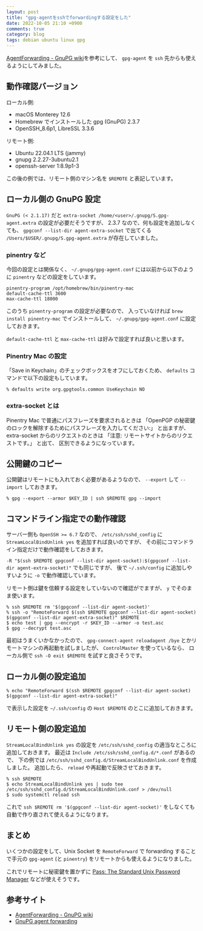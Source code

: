 ```yaml
---
layout: post
title: "gpg-agentをsshでforwardingする設定をした"
date: 2022-10-05 21:10 +0900
comments: true
category: blog
tags: debian ubuntu linux gpg
---
```

[AgentForwarding - GnuPG wiki](https://wiki.gnupg.org/AgentForwarding)を参考にして、
`gpg-agent` を `ssh` 先からも使えるようにしてみました。

<!--more-->

## 動作確認バージョン

ローカル側:

- macOS Monterey 12.6
- Homebrew でインストールした gpg (GnuPG) 2.3.7
- OpenSSH_8.6p1, LibreSSL 3.3.6

リモート側:

- Ubuntu 22.04.1 LTS (jammy)
- gnupg 2.2.27-3ubuntu2.1
- openssh-server 1:8.9p1-3

この後の例では、リモート側のマシン名を `$REMOTE` と表記しています。

## ローカル側の GnuPG 設定

`GnuPG (< 2.1.17)` だと
`extra-socket /home/<user>/.gnupg/S.gpg-agent.extra`
の設定が必要だそうですが、
2.3.7 なので、何も設定を追加しなくても、
`gpgconf --list-dir agent-extra-socket`
で出てくる
`/Users/$USER/.gnupg/S.gpg-agent.extra`
が存在していました。

### pinentry など

今回の設定とは関係なく、
`~/.gnupg/gpg-agent.conf`
には以前から以下のように `pinentry` などの設定をしています。

```text
pinentry-program /opt/homebrew/bin/pinentry-mac
default-cache-ttl 3600
max-cache-ttl 18000
```

このうち `pinentry-program` の設定が必要なので、
入っていなければ `brew install pinentry-mac` でインストールして、
`~/.gnupg/gpg-agent.conf` に設定しておきます。

`default-cache-ttl` と `max-cache-ttl` は好みで設定すれば良いと思います。

### Pinentry Mac の設定

「Save in Keychain」のチェックボックスをオフにしておくため、
`defaults` コマンドで以下の設定もしています。

```console
% defaults write org.gpgtools.common UseKeychain NO
```

### extra-socket とは

Pinentry Mac で普通にパスフレーズを要求されるときは
「OpenPGP の秘密鍵のロックを解除するためにパスフレーズを入力してください:」
と出ますが、
extra-socket からのリクエストのときは
「注意: リモートサイトからのリクエストです。」
と出て、
区別できるようになっています。

## 公開鍵のコピー

公開鍵はリモートにも入れておく必要があるようなので、
`--export` して `--import` しておきます。

```console
% gpg --export --armor $KEY_ID | ssh $REMOTE gpg --import
```

## コマンドライン指定での動作確認

サーバー側も `OpenSSH >= 6.7` なので、
`/etc/ssh/sshd_config` に `StreamLocalBindUnlink yes` を追加すれば良いのですが、
その前にコマンドライン指定だけで動作確認をしておきます。

`-R "$(ssh $REMOTE gpgconf --list-dir agent-socket):$(gpgconf --list-dir agent-extra-socket)"` でも同じですが、
後で `~/.ssh/config` に追加しやすいように `-o` で動作確認しています。

リモート側は鍵を信頼する設定をしていないので確認がでますが、
`y` でそのまま使います。

```console
% ssh $REMOTE rm '$(gpgconf --list-dir agent-socket)'
% ssh -o "RemoteForward $(ssh $REMOTE gpgconf --list-dir agent-socket) $(gpgconf --list-dir agent-extra-socket)" $REMOTE
$ echo test | gpg --encrypt -r $KEY_ID --armor -o test.asc
$ gpg --decrypt test.asc
```

最初はうまくいかなかったので、
`gpg-connect-agent reloadagent /bye`
とかリモートマシンの再起動を試しましたが、
`ControlMaster` を使っているなら、
ローカル側で
`ssh -O exit $REMOTE`
を試すと良さそうです。

## ローカル側の設定追加

```console
% echo "RemoteForward $(ssh $REMOTE gpgconf --list-dir agent-socket) $(gpgconf --list-dir agent-extra-socket)"
```

で表示した設定を `~/.ssh/config` の `Host $REMOTE` のとこに追加しておきます。

## リモート側の設定追加

`StreamLocalBindUnlink yes` の設定を `/etc/ssh/sshd_config` の適当なところに追加しておきます。
最近は `Include /etc/ssh/sshd_config.d/*.conf` があるので、
下の例では `/etc/ssh/sshd_config.d/StreamLocalBindUnlink.conf` を作成しました。
追加したら、 `reload` や再起動で反映させておきます。

```console
% ssh $REMOTE
$ echo StreamLocalBindUnlink yes | sudo tee /etc/ssh/sshd_config.d/StreamLocalBindUnlink.conf > /dev/null
$ sudo systemctl reload ssh
```

これで `ssh $REMOTE rm '$(gpgconf --list-dir agent-socket)'` をしなくても自動で作り直されて使えるようになります。

## まとめ

いくつかの設定をして、Unix Socket を `RemoteForward` で forwarding することで手元の `gpg-agent` (と `pinentry`) をリモートからも使えるようになりました。

これでリモートに秘密鍵を置かずに
[Pass: The Standard Unix Password Manager](https://www.passwordstore.org/)
などが使えそうです。

## 参考サイト

- [AgentForwarding - GnuPG wiki](https://wiki.gnupg.org/AgentForwarding)
- [GnuPG agent forwarding](https://gist.github.com/TimJDFletcher/85fafd023c81aabfad57454111c1564d)
